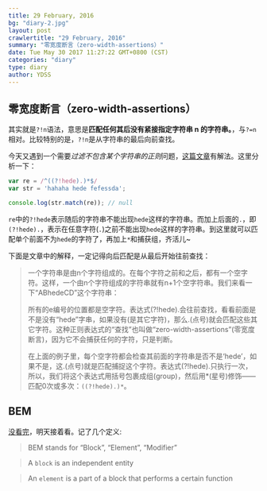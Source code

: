 ```yaml
---
title: 29 February, 2016
bg: "diary-2.jpg"
layout: post
crawlertitle: "29 February, 2016"
summary: "零宽度断言（zero-width-assertions）"
date: Tue May 30 2017 11:27:22 GMT+0800 (CST)
categories: "diary"
type: diary
author: YDSS
---
```


## 零宽度断言（zero-width-assertions）

其实就是`?!n`语法，意思是**匹配任何其后没有紧接指定字符串 n 的字符串。**，与`?=n`相对。比较特别的是，`?!n`是从字符串的最后向前查找。

今天又遇到一个需要*过滤不包含某个字符串的正则*问题，[这篇文章](http://www.vaikan.com/regular-expression-to-match-string-not-containing-a-word/)有解法。这里分析一下：

```js
var re = /^((?!hede).)*$/
var str = 'hahaha hede fefessda';

console.log(str.match(re)); // null
```

`re`中的`?!hede`表示随后的字符串不能出现`hede`这样的字符串。而加上后面的`.`，即`(?!hede).`，表示在任意字符(`.`)之前不能出现`hede`这样的字符串。到这里就可以匹配单个前面不为`hede`的字符了，再加上`*`和捕获组，齐活儿~

下面是文章中的解释，一定记得向后匹配是从最后开始往前查找：

> 一个字符串是由n个字符组成的。在每个字符之前和之后，都有一个空字符。这样，一个由n个字符组成的字符串就有n+1个空字符串。我们来看一下“ABhedeCD”这个字符串：
> 
> 所有的e编号的位置都是空字符。表达式(?!hede).会往前查找，看看前面是不是没有“hede”字串，如果没有(是其它字符)，那么.(点号)就会匹配这些其它字符。这种正则表达式的“查找”也叫做“zero-width-assertions”(零宽度断言)，因为它不会捕获任何的字符，只是判断。
> 
> 在上面的例子里，每个空字符都会检查其前面的字符串是否不是‘hede’，如果不是，这.(点号)就是匹配捕捉这个字符。表达式(?!hede).只执行一次，所以，我们将这个表达式用括号包裹成组(group)，然后用\*(星号)修饰——匹配0次或多次：`((?!hede).)*`。

## BEM

[没看完](https://www.smashingmagazine.com/2012/04/a-new-front-end-methodology-bem/)，明天接着看。记了几个定义:

> BEM stands for “Block”, “Element”, “Modifier”

> A `block` is an independent entity

> An `element` is a part of a block that performs a certain function